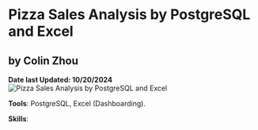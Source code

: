 # Pizza Sales Analysis by PostgreSQL and Excel
## by Colin Zhou
**Date last Updated: 10/20/2024**
![Pizza Sales Analysis by PostgreSQL and Excel](https://private-user-images.githubusercontent.com/125409693/378249514-0886d4e9-3937-4912-a138-fee855227012.png?jwt=eyJhbGciOiJIUzI1NiIsInR5cCI6IkpXVCJ9.eyJpc3MiOiJnaXRodWIuY29tIiwiYXVkIjoicmF3LmdpdGh1YnVzZXJjb250ZW50LmNvbSIsImtleSI6ImtleTUiLCJleHAiOjE3Mjk0NzcwNTIsIm5iZiI6MTcyOTQ3Njc1MiwicGF0aCI6Ii8xMjU0MDk2OTMvMzc4MjQ5NTE0LTA4ODZkNGU5LTM5MzctNDkxMi1hMTM4LWZlZTg1NTIyNzAxMi5wbmc_WC1BbXotQWxnb3JpdGhtPUFXUzQtSE1BQy1TSEEyNTYmWC1BbXotQ3JlZGVudGlhbD1BS0lBVkNPRFlMU0E1M1BRSzRaQSUyRjIwMjQxMDIxJTJGdXMtZWFzdC0xJTJGczMlMkZhd3M0X3JlcXVlc3QmWC1BbXotRGF0ZT0yMDI0MTAyMVQwMjEyMzJaJlgtQW16LUV4cGlyZXM9MzAwJlgtQW16LVNpZ25hdHVyZT03MDdiMzU0OTUzMzNhYWM0MDVlZWNiZjcwNDM2N2Y2MjM3OGZlYmUxYmQ3YTBhZDYxMzRhN2NhZjVhYmY1MjAxJlgtQW16LVNpZ25lZEhlYWRlcnM9aG9zdCJ9.3oUoSzTAguhyjQ8W6iG05K0ic5H185GoQCF6PW1bOkA)


**Tools**: PostgreSQL, Excel (Dashboarding).

**Skills**: 


